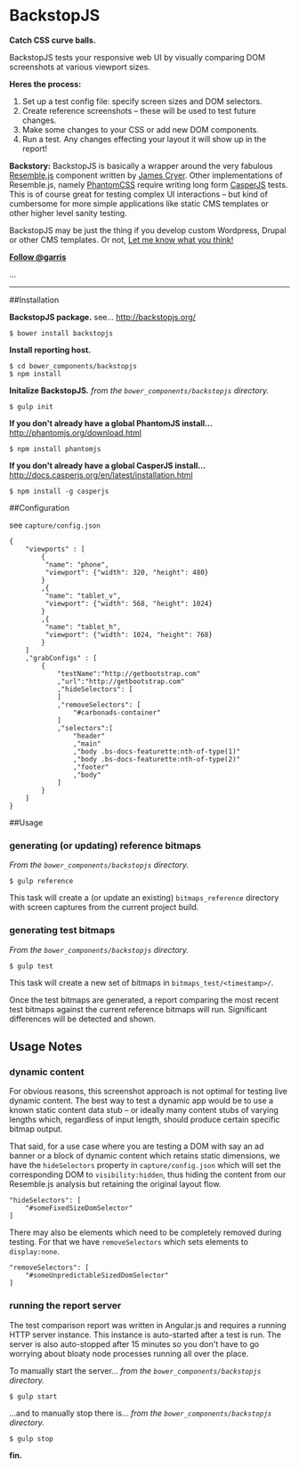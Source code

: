 BackstopJS
==========

**Catch CSS curve balls.**


BackstopJS tests your responsive web UI by visually comparing DOM screenshots at various viewport sizes.

**Heres the process:**

1. Set up a test config file: specify screen sizes and DOM selectors.
2. Create reference screenshots – these will be used to test future changes.
3. Make some changes to your CSS or add new DOM components.
4. Run a test. Any changes effecting your layout it will show up in the report!

    
**Backstory:** BackstopJS is basically a wrapper around the very fabulous [Resemble.js](https://github.com/Huddle/Resemble.js) component written by [James Cryer](https://github.com/jamescryer). Other implementations of Resemble.js, namely [PhantomCSS](https://github.com/Huddle/PhantomCSS) require writing long form [CasperJS](http://casperjs.org) tests. This is of course great for testing complex UI interactions – but kind of cumbersome for more simple applications like static CMS templates or other higher level sanity testing. 

BackstopJS may be just the thing if you develop custom Wordpress, Drupal or other CMS templates.  Or not, [Let me know what you think!](https://twitter.com/garris)

<strong><a href="https://twitter.com/garris" class="twitter-follow-button" data-show-count="false">Follow @garris</a></strong>
<script>!function(d,s,id){var js,fjs=d.getElementsByTagName(s)[0],p=/^http:/.test(d.location)?'http':'https';if(!d.getElementById(id)){js=d.createElement(s);js.id=id;js.src=p+'://platform.twitter.com/widgets.js';fjs.parentNode.insertBefore(js,fjs);}}(document, 'script', 'twitter-wjs');</script>



...


---



##Installation

**BackstopJS package.**  see... http://backstopjs.org/
    
    $ bower install backstopjs

**Install reporting host.**

    $ cd bower_components/backstopjs
    $ npm install

**Initalize BackstopJS.** *from the `bower_components/backstopjs` directory.*

    $ gulp init

**If you don't already have a global PhantomJS install...** http://phantomjs.org/download.html

    $ npm install phantomjs

**If you don't already have a global CasperJS install...** http://docs.casperjs.org/en/latest/installation.html
    
    $ npm install -g casperjs




##Configuration

see `capture/config.json`

	{
		"viewports" : [
			{
			 "name": "phone",
			 "viewport": {"width": 320, "height": 480}
			}
			,{
			 "name": "tablet_v",
			 "viewport": {"width": 568, "height": 1024}
			}
			,{
			 "name": "tablet_h",
			 "viewport": {"width": 1024, "height": 768}
			}
		]
		,"grabConfigs" : [
			{
				"testName":"http://getbootstrap.com"
				,"url":"http://getbootstrap.com"
				,"hideSelectors": [
				]
				,"removeSelectors": [
					"#carbonads-container"
				]
				,"selectors":[
					"header"
					,"main"
					,"body .bs-docs-featurette:nth-of-type(1)"
					,"body .bs-docs-featurette:nth-of-type(2)"
					,"footer"
					,"body"
				]
			}
		]
	}


    


##Usage

### generating (or updating) reference bitmaps 
*From the `bower_components/backstopjs` directory.*

    $ gulp reference

This task will create a (or update an existing) `bitmaps_reference` directory with screen captures from the current project build.


### generating test bitmaps
 *From the `bower_components/backstopjs` directory.*
 
    $ gulp test

This task will create a new set of bitmaps in `bitmaps_test/<timestamp>/`.  

Once the test bitmaps are generated, a report comparing the most recent test bitmaps against the current reference bitmaps will run. Significant differences will be detected and shown. 


## Usage Notes

### dynamic content

For obvious reasons, this screenshot approach is not optimal for testing live dynamic content. The best way to test a dynamic app would be to use a known static content data stub – or ideally many content stubs of varying lengths which, regardless of input length, should produce certain specific bitmap output.

That said, for a use case where you are testing a DOM with say an ad banner or a block of dynamic content which retains static dimensions, we have the `hideSelectors` property in `capture/config.json` which will set the corresponding DOM to `visibility:hidden`, thus hiding the content from our Resemble.js analysis but retaining the original layout flow.

    "hideSelectors": [
    	"#someFixedSizeDomSelector"
    ]

There may also be elements which need to be completely removed during testing. For that we have `removeSelectors` which sets elements to `display:none`.

    "removeSelectors": [
    	"#someUnpredictableSizedDomSelector"
    ]




### running the report server

The test comparison report was written in Angular.js and requires a running HTTP server instance.  This instance is auto-started after a test is run.  The server is also auto-stopped after 15 minutes so you don't have to go worrying about bloaty node processes running all over the place.

To manually start the server...  *from the `bower_components/backstopjs` directory.*

    $ gulp start
    
...and to manually stop there is...  *from the `bower_components/backstopjs` directory.*

    $ gulp stop
    
    






**fin.**